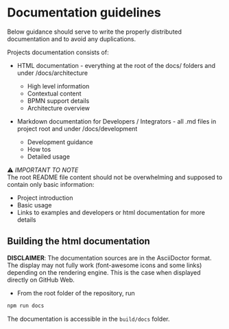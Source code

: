 # Documentation guidelines
Below guidance should serve to write the properly distributed documentation and to avoid any duplications.

Projects documentation consists of:
- HTML documentation - everything at the root of the docs/ folders and under /docs/architecture
    - High level information
    - Contextual content
    - BPMN support details
    - Architecture overview
    
- Markdown documentation for Developers / Integrators - all .md files in project root and under /docs/development
    - Development guidance
    - How tos
    - Detailed usage

⚠️ _IMPORTANT TO NOTE_ \
The root README file content should not be overwhelming and supposed to contain only basic information:
 - Project introduction
 - Basic usage
 - Links to examples and developers or html documentation for more details


## Building the html documentation

**DISCLAIMER**:
The documentation sources are in the AsciiDoctor format. The display
may not fully work (font-awesome icons and some links) depending on the rendering engine. This is the case when
displayed directly on GitHub Web.

- From the root folder of the repository, run 
```bash
npm run docs
```

The documentation is accessible in the `build/docs` folder.
